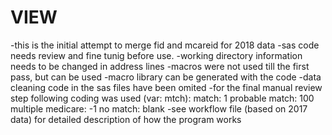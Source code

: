 # VIEW

-this is the initial attempt to merge fid and mcareid for 2018 data 
-sas code needs review and fine tunig before use.
-working directory information needs to be changed in address lines
-macros were not used till the first pass, but can be used
-macro library can be generated with the code
-data cleaning code in the sas files have been omited
-for the final manual review step following coding was used (var: mtch):
	match: 1
	probable match: 100
	multiple medicare: -1
	no match: blank
-see workflow file (based on 2017 data) for detailed description of how the program works
